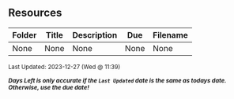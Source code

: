 ## Resources

| Folder | Title | Description | Due | Filename |
|-----|-----|-----|-----|-----|
| None | None | None | None | None |

<sup>Last Updated: 2023-12-27 (Wed @ 11:39)</sup> 

<sup>***Days Left is only accurate if the `Last Updated` date is the same as todays date. Otherwise, use the due date!***</sup> 